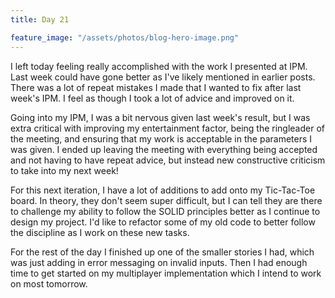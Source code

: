 ```yaml
---
title: Day 21

feature_image: "/assets/photos/blog-hero-image.png"
---
```


I left today feeling really accomplished with the work I presented at IPM. Last week could have gone better
as I've likely mentioned in earlier posts. There was a lot of repeat mistakes I made that I wanted to fix after last
week's IPM. I feel as though I took a lot of advice and improved on it.

Going into my IPM, I was a bit nervous given last week's result, but I was extra critical with improving
my entertainment factor, being the ringleader of the meeting, and ensuring that my work is acceptable in
the parameters I was given. I ended up leaving the meeting with everything being accepted and not
having to have repeat advice, but instead new constructive criticism to take into my next week!

For this next iteration, I have a lot of additions to add onto my Tic-Tac-Toe board. In theory, they
don't seem super difficult, but I can tell they are there to challenge my ability to follow the
SOLID principles better as I continue to design my project. I'd like to refactor some of my old
code to better follow the discipline as I work on these new tasks.

For the rest of the day I finished up one of the smaller stories I had, which was just adding in
error messaging on invalid inputs. Then I had enough time to get started on my multiplayer
implementation which I intend to work on most tomorrow.